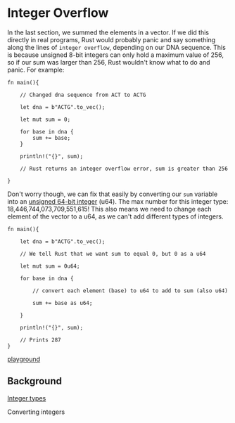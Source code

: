 # Integer Overflow

In the last section, we summed the elements in a vector. If we did this directly in real programs, Rust would probably panic and say something along the lines of `integer overflow`, depending on our DNA sequence. This is because unsigned 8-bit integers can only hold a maximum value of 256, so if our sum was larger than 256, Rust wouldn't know what to do and panic. For example:

```
fn main(){
    
    // Changed dna sequence from ACT to ACTG
    
    let dna = b"ACTG".to_vec();

    let mut sum = 0;

    for base in dna {
        sum += base;
    }

    println!("{}", sum);

    // Rust returns an integer overflow error, sum is greater than 256

}
```

Don't worry though, we can fix that easily by converting our `sum` variable into an [unsigned 64-bit integer](https://doc.rust-lang.org/std/primitive.u64.html) (u64). The max number for this integer type: 18,446,744,073,709,551,615! This also means we need to change each element of the vector to a u64, as we can't add different types of integers.

```
fn main(){

    let dna = b"ACTG".to_vec();

    // We tell Rust that we want sum to equal 0, but 0 as a u64

    let mut sum = 0u64;

    for base in dna {
        
        // convert each element (base) to u64 to add to sum (also u64)

        sum += base as u64; 

    }

    println!("{}", sum);
    
    // Prints 287
}
```

[playground](https://play.rust-lang.org/?version=stable&mode=debug&edition=2018&gist=b0c5cfb4478657b0bbdb1a19c3f37f41)

## Background

[Integer types](https://doc.rust-lang.org/reference/types/numeric.html)

Converting integers
